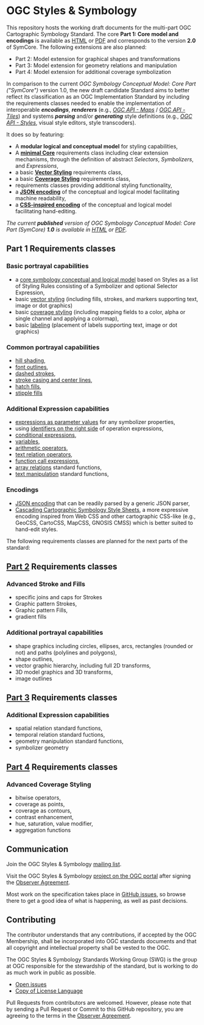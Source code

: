 # OGC Styles & Symbology

This repository hosts the working draft documents for the multi-part OGC Cartographic Symbology Standard. The core **Part 1: Core model and encodings** is available as [HTML](https://docs.ogc.org/DRAFTS/18-067r4.html) or [PDF](https://docs.ogc.org/DRAFTS/18-067r4.pdf) and corresponds to the version **2.0** of SymCore.
The following extensions are also planned:

- Part 2: Model extension for graphical shapes and transformations
- Part 3: Model extension for geometry relations and manipulation
- Part 4: Model extension for additional coverage symbolization

In comparison to the current _OGC Symbology Conceptual Model: Core Part ("SymCore")_ version 1.0, the new draft candidate Standard aims to better reflect its classification as an OGC Implementation Standard by including the requirements classes needed to enable the implementation of interoperable ***encodings***, ***renderers*** (e.g., [_OGC API - Maps_](https://github.com/opengeospatial/ogcapi-maps/) / [_OGC API - Tiles_](https://github.com/opengeospatial/ogcapi-tiles)) and systems ***parsing*** and/or ***generating*** style definitions (e.g., [_OGC API - Styles_](https://github.com/opengeospatial/ogcapi-styles/), visual style editors, style transcoders).

It does so by featuring:
- A **modular logical and conceptual model** for styling capabilities,
- A [**minimal Core**](https://docs.ogc.org/DRAFTS/18-067r4.html#toc20) requirements class including clear extension mechanisms, through the definition of abstract _Selectors_, _Symbolizers_, and _Expressions_,
- a basic [**Vector Styling**](https://docs.ogc.org/DRAFTS/18-067r4.html#toc23) requirements class,
- a basic [**Coverage Styling**](https://docs.ogc.org/DRAFTS/18-067r4.html#toc26) requirements class,
- requirements classes providing additional styling functionality,
- a [**JSON encoding**](https://docs.ogc.org/DRAFTS/18-067r4.html) of the conceptual and logical model facilitating machine readability,
- a [**CSS-inspired encoding**](https://docs.ogc.org/DRAFTS/18-067r4.html) of the conceptual and logical model facilitating hand-editing.

_The current **published** version of OGC Symbology Conceptual Model: Core Part (SymCore) **1.0** is available in [HTML](https://docs.ogc.org/is/18-067r3/18-067r3.html) or [PDF](https://docs.ogc.org/is/18-067r3/18-067r3.pdf)._

## Part 1 Requirements classes

### Basic portrayal capabilities
- a [core symbology conceptual and logical model](https://docs.ogc.org/DRAFTS/18-067r4.html#toc20) based on Styles as a list of Styling Rules consisting of a Symbolizer and optional Selector Expression,
- basic [vector styling](https://docs.ogc.org/DRAFTS/18-067r4.html#toc23) (including fills, strokes, and markers supporting text, image or dot graphics)
- basic [coverage styling](https://docs.ogc.org/DRAFTS/18-067r4.html#toc26) (including mapping fields to a color, alpha or single channel and applying a colormap),
- basic [labeling](https://docs.ogc.org/DRAFTS/18-067r4.html) (placement of labels supporting text, image or dot graphics)

### Common portrayal capabilities

- [hill shading](https://docs.ogc.org/DRAFTS/18-067r4.html),
- [font outlines](https://docs.ogc.org/DRAFTS/18-067r4.html),
- [dashed strokes](https://docs.ogc.org/DRAFTS/18-067r4.html),
- [stroke casing and center lines](https://docs.ogc.org/DRAFTS/18-067r4.html),
- [hatch fills](https://docs.ogc.org/DRAFTS/18-067r4.html),
- [stipple fills](https://docs.ogc.org/DRAFTS/18-067r4.html)

### Additional Expression capabilities

- [expressions as parameter values](https://docs.ogc.org/DRAFTS/18-067r4.html) for any symbolizer properties,
- using [identifiers on the right side](https://docs.ogc.org/DRAFTS/18-067r4.html) of operation expressions,
- [conditional expressions](https://docs.ogc.org/DRAFTS/18-067r4.html),
- [variables](https://docs.ogc.org/DRAFTS/18-067r4.html),
- [arithmetic operators](https://docs.ogc.org/DRAFTS/18-067r4.html),
- [text relation operators](https://docs.ogc.org/DRAFTS/18-067r4.html),
- [function call expressions](https://docs.ogc.org/DRAFTS/18-067r4.html),
- [array relations](https://docs.ogc.org/DRAFTS/18-067r4.html) standard functions,
- [text manipulation](https://docs.ogc.org/DRAFTS/18-067r4.html) standard functions,

### Encodings

- [JSON encoding](https://docs.ogc.org/DRAFTS/18-067r4.html) that can be readily parsed by a generic JSON parser,
- [Cascading Cartographic Symbology Style Sheets](https://docs.ogc.org/DRAFTS/18-067r4.html), a more expressive encoding inspired from Web CSS and other cartographic CSS-like (e.g., GeoCSS, CartoCSS, MapCSS, GNOSIS CMSS) which is better suited to hand-edit styles.

The following requirements classes are planned for the next parts of the standard:

## [Part 2](https://github.com/opengeospatial/styles-and-symbology/tree/main/2-shapes) Requirements classes

### Advanced Stroke and Fills

- specific joins and caps for Strokes
- Graphic pattern Strokes,
- Graphic pattern Fills,
- gradient fills

### Additional portrayal capabilities

- shape graphics including circles, ellipses, arcs, rectangles (rounded or not) and paths (polylines and polygons),
- shape outlines,
- vector graphic hierarchy, including full 2D transforms,
- 3D model graphics and 3D transforms,
- image outlines

## [Part 3](https://github.com/opengeospatial/styles-and-symbology/tree/main/3-geometry) Requirements classes

### Additional Expression capabilities

- spatial relation standard functions,
- temporal relation standard fuctions,
- geometry manipulation standard functions,
- symbolizer geometry

## [Part 4](https://github.com/opengeospatial/styles-and-symbology/tree/main/4-coverageplus) Requirements classes

### Advanced Coverage Styling

- bitwise operators,
- coverage as points,
- coverage as contours,
- contrast enhancement,
- hue, saturation, value modifier,
- aggregation functions

## Communication

Join the OGC Styles & Symbology [mailing list](https://lists.ogc.org/mailman/listinfo/styles-se.swg).

Visit the OGC Styles & Symbology [project on the OGC portal](https://portal.ogc.org/files/?artifact_id=37164) after signing the [Observer Agreement](https://portal.ogc.org/files/?artifact_id=92169).

Most work on the specification takes place in [GitHub issues](https://github.com/opengeospatial/styles-and-symbology/issues),
so browse there to get a good idea of what is happening, as well as past decisions.

## Contributing

The contributor understands that any contributions, if accepted by the OGC Membership, shall be incorporated into OGC standards documents and that all copyright and intellectual property shall be vested to the OGC.

The OGC Styles & Symbology Standards Working Group (SWG) is the group at OGC responsible for the stewardship of the standard, but is working to do as much work in public as possible.

* [Open issues](https://github.com/opengeospatial/styles-and-symbology/issues)
* [Copy of License Language](https://raw.githubusercontent.com/opengeospatial/styles-and-symbology/main/LICENSE)

Pull Requests from contributors are welcomed. However, please note that by sending a Pull Request or Commit to this GitHub repository, you are agreeing to the terms in the [Observer Agreement](https://portal.ogc.org/files/?artifact_id=37164).

